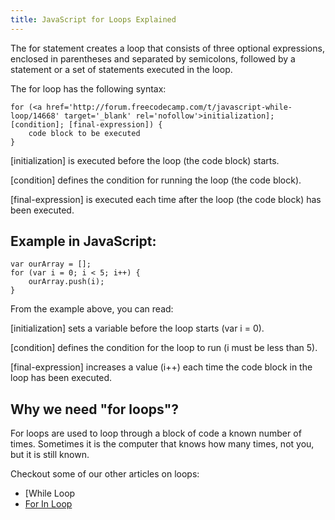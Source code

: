 ```yaml
---
title: JavaScript for Loops Explained
---
```

The for statement creates a loop that consists of three optional expressions, enclosed in parentheses and separated by semicolons, followed by a statement or a set of statements executed in the loop.

The for loop has the following syntax:

    for (<a href='http://forum.freecodecamp.com/t/javascript-while-loop/14668' target='_blank' rel='nofollow'>initialization]; [condition]; [final-expression]) {  
        code block to be executed                  
    }

[initialization] is executed before the loop (the code block) starts.

[condition] defines the condition for running the loop (the code block).

[final-expression] is executed each time after the loop (the code block) has been executed.

## Example in JavaScript:

    var ourArray = [];
    for (var i = 0; i < 5; i++) {
        ourArray.push(i);
    }

From the example above, you can read:

[initialization] sets a variable before the loop starts (var i = 0).

[condition] defines the condition for the loop to run (i must be less than 5).

[final-expression] increases a value (i++) each time the code block in the loop has been executed.

## Why we need "for loops"?

For loops are used to loop through a block of code a known number of times. Sometimes it is the computer that knows how many times, not you, but it is still known.

Checkout some of our other articles on loops:

*   [While Loop</a>
*   <a href='http://forum.freecodecamp.com/t/javascript-for-in-loop/14665' target='_blank' rel='nofollow'>For In Loop</a>